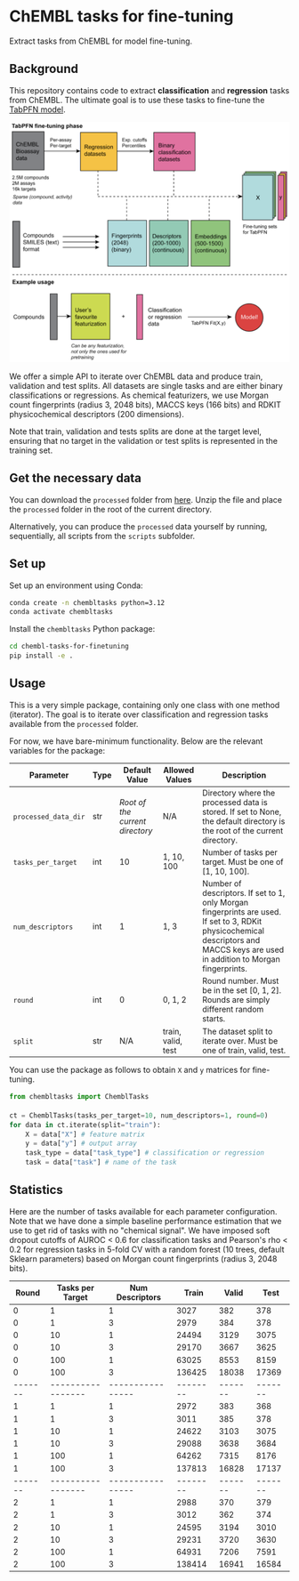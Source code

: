 # ChEMBL tasks for fine-tuning

Extract tasks from ChEMBL for model fine-tuning.

## Background

This repository contains code to extract **classification** and **regression** tasks from ChEMBL. The ultimate goal is to use these tasks to fine-tune the [TabPFN model](https://www.nature.com/articles/s41586-024-08328-6).

![Scheme of the methodology](assets/TabPFN_finetuning_tasks.png)

We offer a simple API to iterate over ChEMBL data and produce train, validation and test splits. All datasets are single tasks and are either binary classifications or regressions. As chemical featurizers, we use Morgan count fingerprints (radius 3, 2048 bits), MACCS keys (166 bits) and RDKIT physicochemical descriptors (200 dimensions).

Note that train, validation and tests splits are done at the target level, ensuring that no target in the validation or test splits is represented in the training set.

## Get the necessary data

You can download the `processed` folder from [here](https://example.com). Unzip the file and place the `processed` folder in the root of the current directory.

Alternatively, you can produce the `processed` data yourself by running, sequentially, all scripts from the `scripts` subfolder.

## Set up

Set up an environment using Conda:

```bash
conda create -n chembltasks python=3.12
conda activate chembltasks
```

Install the `chembltasks` Python package:

```bash
cd chembl-tasks-for-finetuning
pip install -e .
```

## Usage

This is a very simple package, containing only one class with one method (iterator). The goal is to iterate over classification and regression tasks available from the `processed` folder.

For now, we have bare-minimum functionality. Below are the relevant variables for the package:

| Parameter            | Type | Default Value                        | Allowed Values         | Description                                                                                                                     |
|----------------------|------|--------------------------------------|------------------------|---------------------------------------------------------------------------------------------------------------------------------|
| `processed_data_dir` | str  | *Root of the current directory*      | N/A                    | Directory where the processed data is stored. If set to None, the default directory is the root of the current directory.       |
| `tasks_per_target`   | int  | 10                                   | 1, 10, 100             | Number of tasks per target. Must be one of [1, 10, 100].                                                                        |
| `num_descriptors`    | int  | 1                                    | 1, 3                   | Number of descriptors. If set to 1, only Morgan fingerprints are used. If set to 3, RDKit physicochemical descriptors and MACCS keys are used in addition to Morgan fingerprints. |
| `round`              | int  | 0                                    | 0, 1, 2                | Round number. Must be in the set [0, 1, 2]. Rounds are simply different random starts.                                                                                       |
| `split`              | str  | N/A                                  | train, valid, test     | The dataset split to iterate over. Must be one of train, valid, test.                                                           |

You can use the package as follows to obtain `X` and `y` matrices for fine-tuning.

```python
from chembltasks import ChemblTasks

ct = ChemblTasks(tasks_per_target=10, num_descriptors=1, round=0)
for data in ct.iterate(split="train"):
    X = data["X"] # feature matrix
    y = data["y"] # output array
    task_type = data["task_type"] # classification or regression
    task = data["task"] # name of the task
```

## Statistics

Here are the number of tasks available for each parameter configuration. Note that we have done a simple baseline performance estimation that we use to get rid of tasks with no "chemical signal". We have imposed soft dropout cutoffs of AUROC < 0.6 for classification tasks and Pearson's rho < 0.2 for regression tasks in 5-fold CV with a random forest (10 trees, default Sklearn parameters) based on Morgan count fingerprints (radius 3, 2048 bits).

| Round | Tasks per Target | Num Descriptors | Train  | Valid | Test  |
|-------|-----------------|----------------|--------|-------|-------|
| 0     | 1               | 1              | 3027   | 382   | 378   |
| 0     | 1               | 3              | 2979   | 384   | 378   |
| 0     | 10              | 1              | 24494  | 3129  | 3075  |
| 0     | 10              | 3              | 29170  | 3667  | 3625  |
| 0     | 100             | 1              | 63025  | 8553  | 8159  |
| 0     | 100             | 3              | 136425 | 18038 | 17369 |
|-------|-----------------|----------------|--------|-------|-------|
| 1     | 1               | 1              | 2972   | 383   | 368   |
| 1     | 1               | 3              | 3011   | 385   | 378   |
| 1     | 10              | 1              | 24622  | 3103  | 3075  |
| 1     | 10              | 3              | 29088  | 3638  | 3684  |
| 1     | 100             | 1              | 64262  | 7315  | 8176  |
| 1     | 100             | 3              | 137813 | 16828 | 17137 |
|-------|-----------------|----------------|--------|-------|-------|
| 2     | 1               | 1              | 2988   | 370   | 379   |
| 2     | 1               | 3              | 3012   | 362   | 374   |
| 2     | 10              | 1              | 24595  | 3194  | 3010  |
| 2     | 10              | 3              | 29231  | 3720  | 3630  |
| 2     | 100             | 1              | 64931  | 7206  | 7591  |
| 2     | 100             | 3              | 138414 | 16941 | 16584 |

